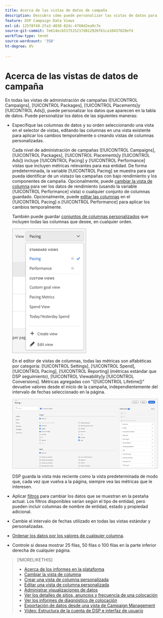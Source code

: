 ```yaml
---
title: Acerca de las vistas de datos de campaña
description: Descubra cómo puede personalizar las vistas de datos para campañas, paquetes, ubicaciones y publicidades.
feature: DSP Campaign Data Views
exl-id: 125f8f49-2fa3-4838-82dc-4760d2ea9c7e
source-git-commit: 7e614ecb517515217d812926f61ca10437820efd
workflow-type: tm+mt
source-wordcount: '358'
ht-degree: 0%

---
```


# Acerca de las vistas de datos de campaña

En todas las vistas de administración de campañas ([!UICONTROL Campaigns], [!UICONTROL Packages], [!UICONTROL Placements]y [!UICONTROL Ads]), puede personalizar los datos que aparecen en la tabla de datos. Puede personalizar los datos de las siguientes maneras:

* Especifique las columnas de datos y su orden seleccionando una vista en el selector de vistas, editando las columnas en una vista existente para aplicar los cambios temporalmente o creando vistas de columnas personalizadas.

   Cada nivel de administración de campañas ([!UICONTROL Campaigns], [!UICONTROL Packages], [!UICONTROL Placements]y [!UICONTROL Ads]) incluye [!UICONTROL Pacing] y [!UICONTROL Performance] vistas que incluyen métricas relevantes para esa entidad. De forma predeterminada, la variable [!UICONTROL Pacing] se muestra para que pueda identificar de un vistazo las campañas con bajo rendimiento y los componentes de campaña. Opcionalmente, puede [cambiar la vista de columna](column-view-change.md) para ver los datos de rendimiento (usando la variable [!UICONTROL Performance] vista) o cualquier conjunto de columnas guardado. Opcionalmente, puede [editar las columnas](column-view-edit.md) en el [!UICONTROL Pacing] o [!UICONTROL Performance] para aplicar los cambios temporalmente.

   También puede guardar [conjuntos de columnas personalizados](column-view-create.md) que incluyen todas las columnas que desee, en cualquier orden.

   ![selector de vista de columna](/help/dsp/assets/column-view-selector.png)

   En el editor de vistas de columnas, todas las métricas son alfabéticas por categoría: [!UICONTROL Settings], [!UICONTROL Spend], [!UICONTROL Pacing], [!UICONTROL Reporting] (métricas estándar que DSP seguimiento), [!UICONTROL Viewability]y [!UICONTROL Conversions]. Métricas agregadas con &quot;([!UICONTROL Lifetime])&quot; devuelve valores desde el inicio de la campaña, independientemente del intervalo de fechas seleccionado en la página.

   ![editor de vista de columna](/help/dsp/assets/column-view-editor.png)

   DSP guarda la vista más reciente como la vista predeterminada de modo que, cada vez que vuelva a la página, siempre vea las métricas que le interesen.

* Aplicar [filtros](campaign-data-filter.md) para cambiar los datos que se muestran en la pestaña actual. Los filtros disponibles varían según el tipo de entidad, pero pueden incluir columnas de nombre de entidad, estado y propiedad adicional.

* Cambie el intervalo de fechas utilizado en todas las vistas estándar y personalizadas.

* [Ordenar los datos por los valores de cualquier columna](campaign-data-sort.md).

* Controle si desea mostrar 25 filas, 50 filas o 100 filas en la parte inferior derecha de cualquier página.

>[!MORELIKETHIS]
>
>* [Acerca de los informes en la plataforma](campaign-reports-about.md)
>* [Cambiar la vista de columna](column-view-change.md)
>* [Crear una vista de columna personalizada](column-view-create.md)
>* [Editar una vista de columna personalizada](column-view-edit.md)
>* [Administrar visualizaciones de datos](campaign-data-visualization-manage.md)
>* [Ver los detalles de sitios, anuncios y frecuencia de una colocación](placement-details-view.md)
>* [Ver los informes de diagnóstico de colocación](placement-diagnostics.md)
>* [Exportación de datos desde una vista de Campaign Management](campaign-export-data.md)
>* [Vídeo: Estructura de la cuenta de DSP e interfaz de usuario](https://experienceleague.adobe.com/docs/advertising-learn/tutorials/dsp/ui.html)


